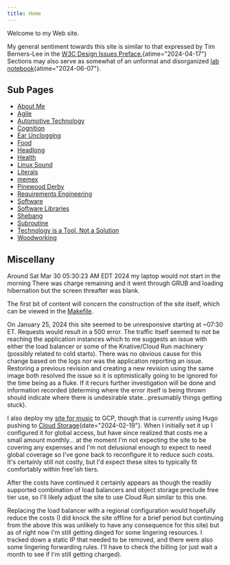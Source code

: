 ```yaml
---
title: Home
---
```


Welcome to my Web site.

My general sentiment towards this site is similar to that expressed by
Tim Berners-Lee in the
[W3C Design Issues Preface.](https://www.w3.org/DesignIssues/Preface.html "Preface - World Wide Web Design Issues"){atime="2024-04-17"}
Sections may also serve as somewhat of an unformal and disorganized
[lab notebook](https://queue.acm.org/detail.cfm?id=3631181 "Dear Diary - ACM Queue"){atime="2024-06-07"}.

## Sub Pages

- [About Me](about_me)
- [Agile](agile)
- [Automotive Technology](automotive_technology)
- [Cognition](cognition)
- [Ear Unclogging](ear_unclogging)
- [Food](food)
- [Headlong](book-headlong)
- [Health](health)
- [Linux Sound](linux_sound)
- [Literals](literals)
- [memex](memex)
- [Pinewood Derby](pinewood_derby)
- [Requirements Engineering](requirements_engineering)
- [Software](software)
- [Software Libraries](software_libraries)
- [Shebang](shebang.html)
- [Subroutine](subroutine.html)
- [Technology is a Tool, Not a Solution](technology_is_a_tool_not_a_solution)
- [Woodworking](woodworking)

## Miscellany

Around Sat Mar 30 05:30:23 AM EDT 2024 my laptop would not start in the
morning There was charge remaining and it went through GRUB and loading
hibernation but the screen threafter was blank.

The first bit of content will concern the construction of the site
itself, which can be viewed in the [Makefile](Makefile).

On January 25, 2024 this site seemed to be unresponsive starting at
\~07:30 ET. Requests would result in a 500 error. The traffic itself
seemed to not be reaching the application instances which to me suggests
an issue with either the load balancer or some of the Knative/Cloud Run
machinery (possibly related to cold starts). There was no obvious cause
for this change based on the logs nor was the application reporting an
issue. Restoring a previous revision and creating a new revision using
the same image both resolved the issue so it is optimistically going to
be ignored for the time being as a fluke. If it recurs further
investigation will be done and information recorded (determing where the
error itself is being thrown should indicate where there is undesirable
state\...presumably things getting stuck).

I also deploy my [site for music](https://music.mattwhipple.com) to GCP,
though that is currently using Hugo pushing to [Cloud
Storage](https://cloud.google.com/storage "Cloud Storage | Google Cloud"){date="2024-02-19"}.
When I initially set it up I configured it for global access, but have
since realized that costs me a small amount monthly\... at the moment
I\'m not expecting the site to be covering any expenses and I\'m not
delusional enough to expect to need global coverage so I\'ve gone back
to reconfigure it to reduce such costs. It\'s certainly still not
costly, but I\'d expect these sites to typically fit comfortably within
free\'ish tiers.

After the costs have continued it certainly appears as though the
readily supported combination of load balancers and object storage
preclude free tier use, so I\'ll likely adjust the site to use Cloud Run
similar to this one.

Replacing the load balancer with a regional configuration would
hopefully reduce the costs (I did knock the site offline for a brief
period but continuing from the above this was unlikely to have any
consequence for this site) but as of right now I\'m still getting dinged
for some lingering resources. I tracked down a static IP that needed to
be removed, and there were also some lingering forwarding rules. I\'ll
have to check the billing (or just wait a month to see if I\'m still
getting charged).

